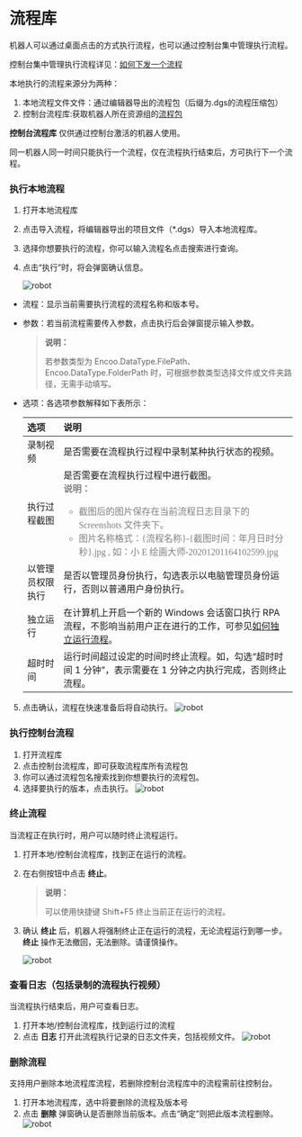 # 流程库

机器人可以通过桌面点击的方式执行流程，也可以通过控制台集中管理执行流程。

控制台集中管理执行流程详见：[如何下发一个流程](./../Console/workflow/manageworkflow.md)

本地执行的流程来源分为两种：

1. 本地流程文件文件：通过编辑器导出的流程包（后缀为.dgs的流程压缩包）
2. 控制台流程库:获取机器人所在资源组的[流程包](./../Console/packages/aboutPackages.md)

**控制台流程库** 仅供通过控制台激活的机器人使用。

同一机器人同一时间只能执行一个流程，仅在流程执行结束后，方可执行下一个流程。

### 执行本地流程

1. 打开本地流程库
2. 点击导入流程，将编辑器导出的项目文件（*.dgs）导入本地流程库。
3. 选择你想要执行的流程，你可以输入流程名点击搜索进行查询。
4. 点击“执行”时，将会弹窗确认信息。

    ![robot](https://docimages.blob.core.chinacloudapi.cn/images/Robot/flowofexecution20201201.png)

 - 流程：显示当前需要执行流程的流程名称和版本号。
 - 参数：若当前流程需要传入参数，点击执行后会弹窗提示输入参数。
   > **说明：**
   >
   > 若参数类型为 Encoo.DataType.FilePath、Encoo.DataType.FolderPath 时，可根据参数类型选择文件或文件夹路径，无需手动填写。
 - 选项：各选项参数解释如下表所示：

   |  选项    |说明      |
   | :---- | :---- |
   |   录制视频   |是否需要在流程执行过程中录制某种执行状态的视频。|
   |   执行过程截图   |是否需要在流程执行过程中进行截图。<br> <font color="grey" size="3" face="楷体"> **说明：** <br>  <ul> <li> 截图后的图片保存在当前流程日志目录下的 Screenshots 文件夹下。</li> <li> 图片名称格式：{流程名称}-{截图时间：年月日时分秒}.jpg , 如：小 E 绘画大师-20201201164102599.jpg </li> </ul> </font>  |
   |   以管理员权限执行   |是否以管理员身份执行，勾选表示以电脑管理员身份运行，否则以普通用户身份执行。      |
   |独立运行|在计算机上开启一个新的 Windows 会话窗口执行 RPA 流程，不影响当前用户正在进行的工作，可参见[如何独立运行流程](../BestPractices/RunAlone.md)。|
   |   超时时间   | 运行时间超过设定的时间时终止流程。如，勾选“超时时间 1 分钟”，表示需要在 1 分钟之内执行完成，否则终止流程。|   

5. 点击确认，流程在快速准备后将自动执行。
![robot](https://docimages.blob.core.chinacloudapi.cn/images/Robot/running20201230.png)

### 执行控制台流程

1. 打开流程库
2. 点击控制台流程库，即可获取流程库所有流程包
3. 你可以通过流程包名搜索找到你想要执行的流程包。
4. 选择要执行的版本，点击执行。
    ![robot](https://docimages.blob.core.chinacloudapi.cn/images/Robot/Robot-Process-Console-0.png)


### 终止流程

当流程正在执行时，用户可以随时终止流程运行。

1. 打开本地/控制台流程库，找到正在运行的流程。
2. 在右侧按钮中点击 **终止**。
   > **说明：**
   >
   > 可以使用快捷键 Shift+F5 终止当前正在运行的流程。

3. 确认 **终止** 后，机器人将强制终止正在运行的流程，无论流程运行到哪一步。**终止** 操作无法撤回，无法删除。请谨慎操作。

    ![robot](https://docimages.blob.core.chinacloudapi.cn/images/Robot/Robot-Process-Kill-0.png)


### 查看日志（包括录制的流程执行视频）

当流程执行结束后，用户可查看日志。
1. 打开本地/控制台流程库，找到运行过的流程
2. 点击 **日志** 打开此流程执行记录的日志文件夹，包括视频文件。
    ![robot](https://docimages.blob.core.chinacloudapi.cn/images/Robot/Robot-Process-Log-0.png)

### 删除流程
支持用户删除本地流程库流程，若删除控制台流程库中的流程需前往控制台。
1. 打开本地流程库，选中将要删除的流程及版本号
2. 点击 **删除** 弹窗确认是否删除当前版本。点击“确定”则把此版本流程删除。
    ![robot](https://docimages.blob.core.chinacloudapi.cn/images/Robot/robot-deleteflow-1.png)
